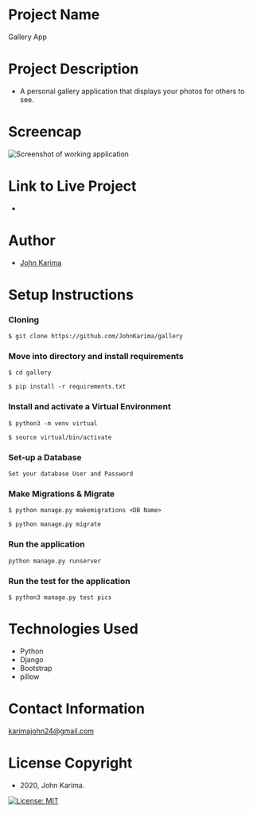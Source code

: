 # Project Name 
Gallery App

# Project Description 
- A personal gallery application that displays your photos for others to see.

# Screencap
![Screenshot of working application](/static/img/screenshot-ultra.png "App Screenshot 1")

# Link to Live Project
- 

# Author 
- [John Karima](https://github.com/JohnKarima)

# Setup Instructions 

### Cloning
```
$ git clone https://github.com/JohnKarima/gallery
```
### Move into directory and install requirements
```
$ cd gallery

$ pip install -r requirements.txt 
```
### Install and activate a Virtual Environment
```
$ python3 -m venv virtual 

$ source virtual/bin/activate  
```
### Set-up a Database
```
Set your database User and Password 
```
### Make Migrations & Migrate
```
$ python manage.py makemigrations <DB Name> 

$ python manage.py migrate 
```
### Run the application
```
python manage.py runserver 
```
### Run the test for the application
```
$ python3 manage.py test pics
```

# Technologies Used
- Python
- Django
- Bootstrap
- pillow

# Contact Information
karimajohn24@gmail.com

# License Copyright 
- 2020, John Karima.

[![License: MIT](https://img.shields.io/badge/License-MIT-yellow.svg)](https://opensource.org/licenses/MIT)

